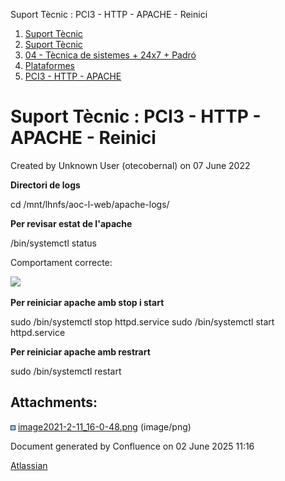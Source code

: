 Suport Tècnic : PCI3 - HTTP - APACHE - Reinici  

1.  [Suport Tècnic](index.html)
2.  [Suport Tècnic](13893782.html)
3.  [04 - Tècnica de sistemes + 24x7 + Padró](26313202.html)
4.  [Plataformes](Plataformes_41520520.html)
5.  [PCI3 - HTTP - APACHE](PCI3---HTTP---APACHE_64981658.html)

Suport Tècnic : PCI3 - HTTP - APACHE - Reinici
==============================================

Created by Unknown User (otecobernal) on 07 June 2022

**Directori de logs**

 cd /mnt/lhnfs/aoc-l-web/apache-logs/

**Per revisar estat de l'apache**

/bin/systemctl status

Comportament correcte:

![](attachments/64981661/64981662.png)

**Per reiniciar apache amb stop i start**

sudo /bin/systemctl stop httpd.service
sudo /bin/systemctl start httpd.service

**Per reiniciar apache amb restrart**

sudo /bin/systemctl restart 

Attachments:
------------

![](images/icons/bullet_blue.gif) [image2021-2-11\_16-0-48.png](attachments/64981661/64981662.png) (image/png)  

Document generated by Confluence on 02 June 2025 11:16

[Atlassian](http://www.atlassian.com/)